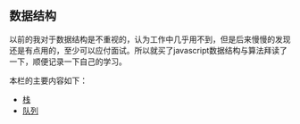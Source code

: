 ## 数据结构
以前的我对于数据结构是不重视的，认为工作中几乎用不到，但是后来慢慢的发现还是有点用的，至少可以应付面试。所以就买了javascript数据结构与算法拜读了一下，顺便记录一下自己的学习。

本栏的主要内容如下：
- [栈](/constractor/stack)
- [队列](/constractor/queue)
